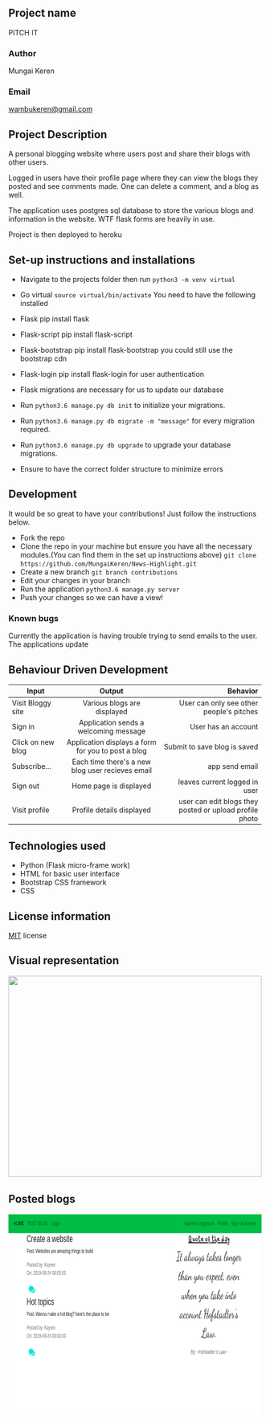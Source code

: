 ## Project name
PITCH IT

### Author
Mungai Keren

### Email
wambukeren@gmail.com

## Project Description
A personal blogging website where users post and share their blogs with other users. 

Logged in users have their profile page where they can view the blogs they posted and see comments made. One can delete a comment, and a blog as well.

The application uses postgres sql database to store the various blogs and information in the website. WTF flask forms are heavily in use.

Project is then deployed to heroku

## Set-up instructions and installations
* Navigate to the projects folder then run ```python3 -m venv virtual```
* Go virtual ```source virtual/bin/activate``` You need to have the following installed
* Flask pip install flask
* Flask-script pip install flask-script
* Flask-bootstrap pip install flask-bootstrap you could still use the bootstrap cdn
* Flask-login pip install flask-login for user authentication
* Flask migrations are necessary for us to update our database

* Run ```python3.6 manage.py db init``` to initialize your migrations.
* Run ```python3.6 manage.py db migrate -m "message"``` for every migration required.
* Run  ```python3.6 manage.py db upgrade``` to upgrade your database migrations.
* Ensure to have the correct folder structure to minimize errors

## Development
It would be so great to have your contributions! Just follow the instructions below.

* Fork the repo
* Clone the repo in your machine but ensure you have all the necessary modules.(You can find them in the set up instructions above) ``git clone https://github.com/MungaiKeren/News-Highlight.git``
* Create a new branch ```git branch contributions```
* Edit your changes in your branch
* Run the application  ```python3.6 manage.py server```
* Push your changes so we can have a view!

### Known bugs
Currently the application is having trouble trying to send emails to the user.
The applications update 

## Behaviour Driven Development

| Input        | Output           | Behavior  |
| ------------- |:-------------:| -----:|
| Visit Bloggy site| Various blogs are displayed  | User can only see other people's pitches |
| Sign in    | Application sends a welcoming message | User has an account |
| Click on new blog| Application displays a form for you to post a blog  | Submit to save blog is saved |
| Subscribe... | Each time there's a new blog user recieves email | app send email |
| Sign out | Home page is displayed | leaves current logged in user |
| Visit profile| Profile details displayed | user can edit blogs they posted or upload profile photo|
## Technologies used
* Python (Flask micro-frame work)
* HTML for basic user interface
* Bootstrap CSS framework
* CSS

## License information
[MIT](https://github.com/MungaiKeren/Blog_site/blob/master/LICENSE) license

## Visual representation
<img src="https://github.com/MungaiKeren/My-Shoe-images/blob/master/Blogsite1.png?raw=true" height='400px' width = '100%'>

## Posted blogs
<img src="https://github.com/MungaiKeren/Project1/blob/master/2nd%20bloggy.png?raw=true" height="400" width="100%">
